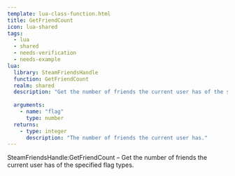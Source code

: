 ```yaml
---
template: lua-class-function.html
title: GetFriendCount
icon: lua-shared
tags:
  - lua
  - shared
  - needs-verification
  - needs-example
lua:
  library: SteamFriendsHandle
  function: GetFriendCount
  realm: shared
  description: "Get the number of friends the current user has of the specified flag types."
  
  arguments:
    - name: "flag"
      type: number
  returns:
    - type: integer
      description: "The number of friends the current user has."
---
```


<div class="lua__search__keywords">
SteamFriendsHandle:GetFriendCount &#x2013; Get the number of friends the current user has of the specified flag types.
</div>
